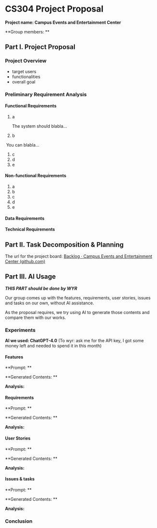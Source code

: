 # CS304 Project Proposal

**Project name: Campus Events and Entertainment Center**

**Group members: **

## Part I. Project Proposal

### Project Overview

+ target users
+ functionalities
+ overall goal



### Preliminary Requirement Analysis

#### Functional Requirements

1. a

   The system should blabla...

2. b

​	You can blabla...

1. c
2. d
3. e



#### Non-functional Requirements

1. a
2. b
3. c
4. d
5. e



#### Data Requirements





#### Technical Requirements





## Part II. Task Decomposition & Planning

The url for the project board: [Backlog · Campus Events and Entertainment Center (github.com)](https://github.com/orgs/sustech-cs304/projects/201)



## Part III. AI Usage

***THIS PART should be done by WYR***

Our group comes up with the features, requirements, user stories, issues and tasks on our own, without AI assistance.

As the proposal requires, we try using AI to generate those contents and compare them with our works.

### Experiments

**AI we used: ChatGPT-4.0** (To wyr: ask me for the API key, I got some money left and needed to spend it in this month)

#### Features

**Prompt: **

**Generated Contents: **

**Analysis:**

#### Requirements

**Prompt: **

**Generated Contents: **

**Analysis:**

#### User Stories

**Prompt: **

**Generated Contents: **

**Analysis:**

#### Issues & tasks

**Prompt: **

**Generated Contents: **

**Analysis:**



### Conclusion

